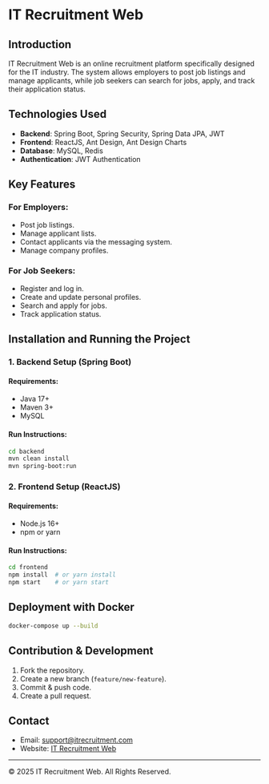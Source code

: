 # IT Recruitment Web

## Introduction
IT Recruitment Web is an online recruitment platform specifically designed for the IT industry. The system allows employers to post job listings and manage applicants, while job seekers can search for jobs, apply, and track their application status.

## Technologies Used
- **Backend**: Spring Boot, Spring Security, Spring Data JPA, JWT
- **Frontend**: ReactJS, Ant Design, Ant Design Charts
- **Database**: MySQL, Redis
- **Authentication**: JWT Authentication

## Key Features
### For Employers:
- Post job listings.
- Manage applicant lists.
- Contact applicants via the messaging system.
- Manage company profiles.

### For Job Seekers:
- Register and log in.
- Create and update personal profiles.
- Search and apply for jobs.
- Track application status.

## Installation and Running the Project

### 1. Backend Setup (Spring Boot)
#### Requirements:
- Java 17+
- Maven 3+
- MySQL

#### Run Instructions:
```sh
cd backend
mvn clean install
mvn spring-boot:run
```

### 2. Frontend Setup (ReactJS)
#### Requirements:
- Node.js 16+
- npm or yarn

#### Run Instructions:
```sh
cd frontend
npm install  # or yarn install
npm start    # or yarn start
```

## Deployment with Docker
```sh
docker-compose up --build
```

## Contribution & Development
1. Fork the repository.
2. Create a new branch (`feature/new-feature`).
3. Commit & push code.
4. Create a pull request.

## Contact
- Email: support@itrecruitment.com
- Website: [IT Recruitment Web](https://itrecruitment.com)

---
© 2025 IT Recruitment Web. All Rights Reserved.

